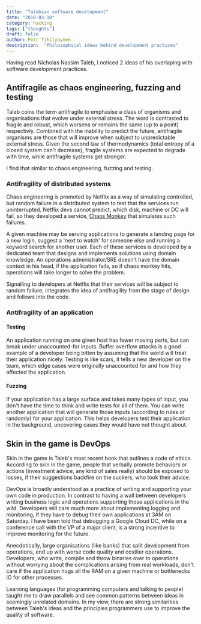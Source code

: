 ```yaml
---
title: "Talebian software development"
date: "2018-03-10"
category: hacking
tags: ["thoughts"]
draft: false
author: Petr Tikilyaynen
description:  "Philosophical ideas behind development practices"
---
```


Having read Nicholas Nassim Taleb, I noticed 2 ideas of his overlaping with software development practices. 

## Antifragile as chaos engineering, fuzzing and testing

Taleb coins the term antifragile to emphasise a class of organisms and organisations that evolve under external stress. The word is contrasted to fragile and robust, which worsens or remains the same (up to a point) respectivly. Combined with the inability to predict the future, antifragile organisms are those that will improve when subject to unpredictable external stress. Given the second law of thermodynamics (total entropy of a closed system can't decrease), fragile systems are expected to degrade with time, while antifragile systems get stronger. 

I find that similar to chaos engineering, fuzzing and testing. 

### Antifragility of distributed systems

Chaos engineering is promoted by Netflix as a way of simulating controlled, but random failure in a distributed system to test that the services run uninterrupted. Netflix devs cannot predict, which disk, machine or DC will fail, so they developed a service, [Chaos Monkey](https://github.com/Netflix/chaosmonkey) that simulates such failures. 

A given machine may be serving applications to generate a landing page for a new login, suggest a 'next to watch' for someone else and running a keyword search for another user. Each of these services is developed by a dedicated team that designs and implements solutions using domain knowledge. An operations administrator/SRE doesn't have the domain context in his head, if the application fails, so if chaos monkey hits, operations will take longer to solve the problem. 

Signalling to developers at Netflix that their services will be subject to random failure, integrates the idea of antifragility from the stage of design and follows into the code. 

### Antifragility of an application

#### Testing

An application running on one given host has fewer moving parts, but can break under unaccounted-for inputs. Buffer overflow attacks is a good example of a developer being bitten by assuming that the world will treat their application nicely. Testing is like scars, it tells a new developer on the team, which edge cases were originally unaccounted for and how they affected the application. 


#### Fuzzing

If your application has a large surface and takes many types of input, you don't have the time to think and write tests for all of them. You can write another application that will generate those inputs (according to rules or randomly) for your application. This helps developers test their application in the background, uncovering cases they would have not thought about. 


## Skin in the game is DevOps

Skin in the game is Taleb's most recent book that outlines a code of ethics. According to skin in the game, people that verbally promote behaviors or actions (investment advice, any kind of sales really) should be exposed to losses, if their suggestions backfire on the suckers, who took their advice. 

DevOps is broadly understood as a practice of writing and supporting your own code in production. In contrast to having a wall between developers writing business logic and operations supporting those applications in the wild. Developers will care much more about implementing logging and monitoring, if they have to debug their own applications at 3AM on Saturday. I have been told that debugging a Google Cloud DC, while on a conference call with the VP of a major client, is a strong incentive to improve monitoring for the future. 

Anecdotically, large organisations (like banks) that split development from operations, end up with worse code quality and costlier operations. Developers, who write, compile and throw binaries over to operations without worrying about the complications arising from real workloads, don't care if the application hogs all the RAM on a given machine or bottlenecks IO for other processes. 

Learning languages (for programming computers and talking to people) taught me to draw parallels and see common patterns between ideas in seemingly unrelated domains. In my view, there are strong similarities between Taleb's ideas and the principles programmers use to improve the quality of software. 
